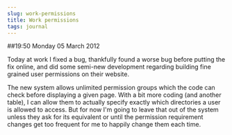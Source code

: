 ```yaml
---
slug: work-permissions
title: Work permissions
tags: journal
---
```


##19:50 Monday 05 March 2012

Today at work I fixed a bug, thankfully found a worse bug before putting the  
fix online, and did some semi-new development regarding building fine grained user permissions on their website.

The new system allows unlimited permission groups which the code can check before displaying a given page.  With a bit more coding (and another table), I can allow them to actually specify exactly which directories a user is allowed to access.  But for now I'm going to leave that out of the system unless they ask for its equivalent or until the permission requirement changes get too frequent for me to happily change them each time.
